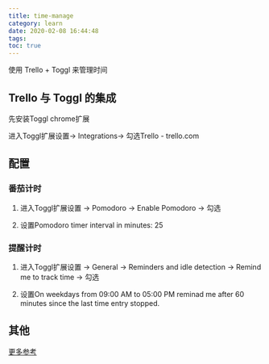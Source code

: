 ```yaml
---
title: time-manage
category: learn
date: 2020-02-08 16:44:48
tags:
toc: true
---
```


使用 Trello + Toggl 来管理时间

<!-- more -->

## Trello 与 Toggl 的集成

先安装Toggl chrome扩展

进入Toggl扩展设置-> Integrations-> 勾选Trello - trello.com

## 配置

### 番茄计时

1. 进入Toggl扩展设置 -> Pomodoro -> Enable Pomodoro -> 勾选

2. 设置Pomodoro timer interval in minutes: 25

### 提醒计时

1. 进入Toggl扩展设置 -> General -> Reminders and idle detection -> Remind me to track time -> 勾选

2. 设置On weekdays from 09:00 AM to 05:00 PM reminad me after 60 minutes since the last time entry stopped.

## 其他

[更多参考](https://www.playpcesor.com/2016/11/toggl-time-track.html)